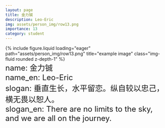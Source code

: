 ```yaml
---
layout: page
title: 金力铖
description: Leo-Eric
img: assets/person_img/row13.png
importance: 13
category: student
---
```


<div class="row justify-content-center">
    <div class="col-4 mt-3 mt-md-0">
        {% include figure.liquid loading="eager" path="assets/person_img/row13.png" title="example image" class="img-fluid rounded z-depth-1" %}
    </div>
</div>

<font size="5">
    name: 金力铖<br>
    name_en: Leo-Eric<br>
    slogan: 垂直生长，水平留恋。纵自较以忠己，横无畏以恕人。<br>
    slogan_en: There are no limits to the sky, and we are all on the journey.<br>
</font>
